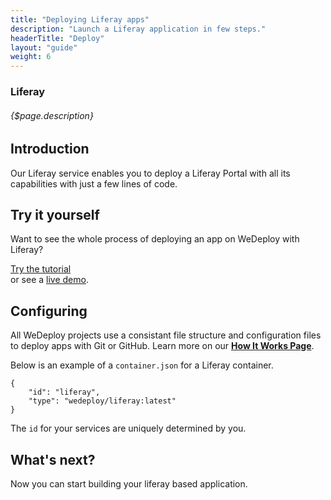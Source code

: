 ```yaml
---
title: "Deploying Liferay apps"
description: "Launch a Liferay application in few steps."
headerTitle: "Deploy"
layout: "guide"
weight: 6
---
```


### Liferay

###### {$page.description}

<article id="1">

## Introduction

Our Liferay service enables you to deploy a Liferay Portal with all its capabilities with just a few lines of code.

</article>

<article id="2">

## Try it yourself

Want to see the whole process of deploying an app on WeDeploy with Liferay?

<div class="guide-btn-cta">
	<a class="btn btn-accent btn-sm" href="/tutorials/liferay" target="_blank" data-senna-off>
		<span class="icon-16-external"></span>Try the tutorial
	</a>
</div>

<div class="guide-aux-cta">
	or see a <a href="http://boilerplate-liferay.wedeploy.io" target="_blank" data-senna-off>live demo</a>.
</div>

</article>

<article id="3">

## Configuring

<aside>

All WeDeploy projects use a consistant file structure and configuration files to deploy apps with Git or GitHub. Learn more on our <strong><a href="/docs/intro/how-it-works.html">How It Works Page</a></strong>.

</aside>

Below is an example of a `container.json` for a Liferay container.

```application/json
{
	"id": "liferay",
	"type": "wedeploy/liferay:latest"
}
```

The `id` for your services are uniquely determined by you.

</article>

## What's next?

Now you can start building your liferay based application.
